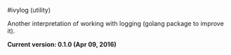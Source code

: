 #ivylog (utility)

Another interpretation of working with logging (golang package to improve it).

**Current version: 0.1.0 (Apr 09, 2016)**